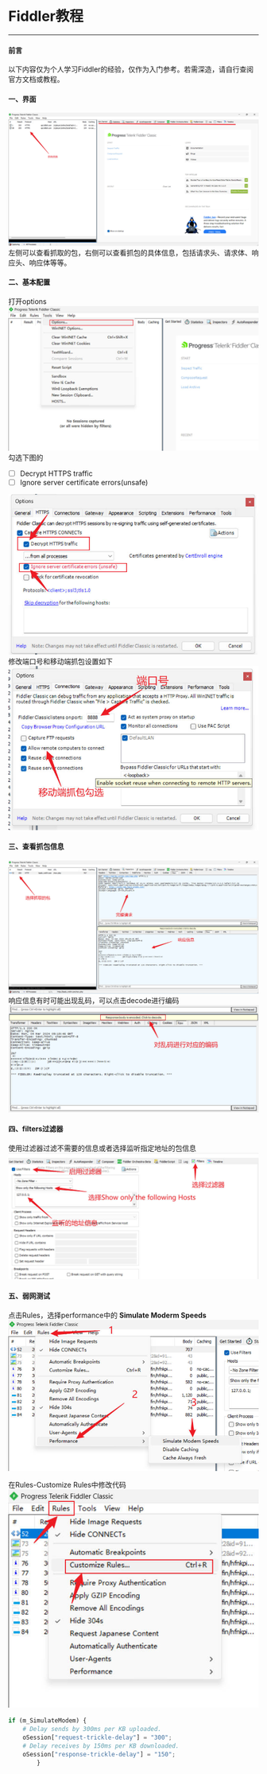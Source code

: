 # Fiddler教程
---
#### 前言
以下内容仅为个人学习Fiddler的经验，仅作为入门参考。若需深造，请自行查阅官方文档或教程。

#### 一、界面
![界面图](./img/1.jpg)
左侧可以查看抓取的包，右侧可以查看抓包的具体信息，包括请求头、请求体、响应头、响应体等等。

#### 二、基本配置
打开options
![options](./img/2.jpg)
勾选下图的
- [ ] Decrypt HTTPS traffic
- [ ] Ignore server certificate errors(unsafe)

![勾选](./img/3.jpg)
修改端口号和移动端抓包设置如下
![设置](./img/4.jpg)

#### 三、查看抓包信息
![抓包](./img/5.jpg)
响应信息有时可能出现乱码，可以点击decode进行编码
![decode](./img/6.jpg)

#### 四、filters过滤器
使用过滤器过滤不需要的信息或者选择监听指定地址的包信息
![filters](./img/7.jpg)

#### 五、弱网测试
点击Rules，选择performance中的
**Simulate Moderm Speeds**
![弱网测试](./img/8.jpg)

在Rules-Customize Rules中修改代码
![代码控制](./img/9.jpg)

``` python
if (m_SimulateModem) {
    # Delay sends by 300ms per KB uploaded.
    oSession["request-trickle-delay"] = "300"; 
    # Delay receives by 150ms per KB downloaded.
    oSession["response-trickle-delay"] = "150"; 
        }
```